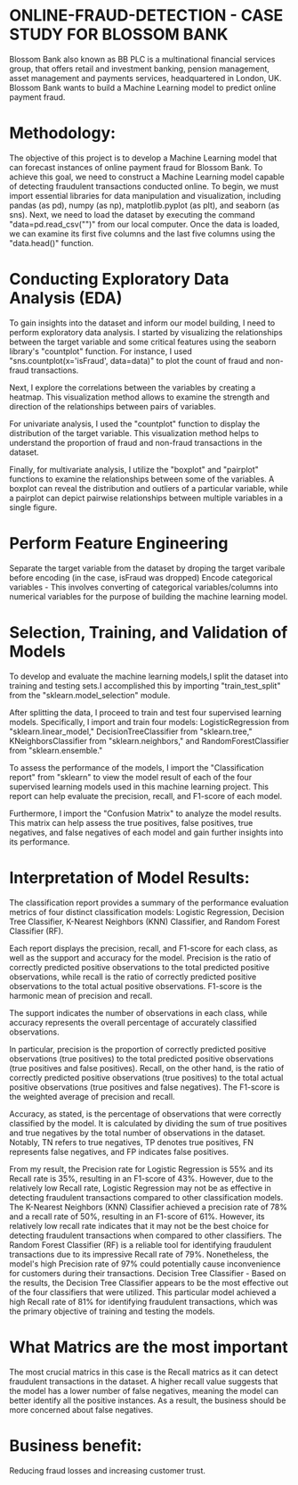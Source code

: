 # ONLINE-FRAUD-DETECTION - CASE STUDY FOR BLOSSOM BANK

Blossom Bank also known as BB PLC is a multinational financial services group, that offers retail and investment banking, pension management, asset management and payments services, headquartered in London, UK. Blossom Bank wants to build a Machine Learning model to predict online payment fraud.

# Methodology:

The objective of this project is to develop a Machine Learning model that can forecast instances of online payment fraud for Blossom Bank. To achieve this goal, we need to construct a Machine Learning model capable of detecting fraudulent transactions conducted online.
To begin, we must import essential libraries for data manipulation and visualization, including pandas (as pd), numpy (as np), matplotlib.pyplot (as plt), and seaborn (as sns). 
Next, we need to load the dataset by executing the command "data=pd.read_csv("")" from our local computer. Once the data is loaded, we can examine its first five columns and the last five columns using the "data.head()" function.

# Conducting Exploratory Data Analysis (EDA)

To gain insights into the dataset and inform our model building, I need to perform exploratory data analysis. I started by visualizing the relationships between the target variable and some critical features using the seaborn library's "countplot" function. For instance, I used "sns.countplot(x='isFraud', data=data)" to plot the count of fraud and non-fraud transactions.

Next, I explore the correlations between the variables by creating a heatmap. This visualization method allows to examine the strength and direction of the relationships between pairs of variables.

For univariate analysis, I used the "countplot" function to display the distribution of the target variable. This visualization method helps to understand the proportion of fraud and non-fraud transactions in the dataset.

Finally, for multivariate analysis, I utilize the "boxplot" and "pairplot" functions to examine the relationships between some of the variables. A boxplot can reveal the distribution and outliers of a particular variable, while a pairplot can depict pairwise relationships between multiple variables in a single figure.

# Perform Feature Engineering

Separate the target variable from the dataset by droping the target varibale before encoding (in the case, isFraud was dropped)
Encode categorical variables - This involves converting of categorical variables/columns into numerical variables for the purpose of building the machine learning model.

# Selection, Training, and Validation of Models

To develop and evaluate the machine learning models,I split the dataset into training and testing sets.I accomplished this by importing "train_test_split" from the "sklearn.model_selection" module.

After splitting the data, I proceed to train and test four supervised learning models. Specifically, I import and train four models: LogisticRegression from "sklearn.linear_model," DecisionTreeClassifier from "sklearn.tree," KNeighborsClassifier from "sklearn.neighbors," and RandomForestClassifier from "sklearn.ensemble."

To assess the performance of the models, I import the "Classification report" from "sklearn" to view the model result of each of the four supervised learning models used in this machine learning project. This report can help evaluate the precision, recall, and F1-score of each model.

Furthermore, I import the "Confusion Matrix" to analyze the model results. This matrix can help assess the true positives, false positives, true negatives, and false negatives of each model and gain further insights into its performance.

# Interpretation of Model Results:

The classification report provides a summary of the performance evaluation metrics of four distinct classification models: Logistic Regression, Decision Tree Classifier, K-Nearest Neighbors (KNN) Classifier, and Random Forest Classifier (RF).

Each report displays the precision, recall, and F1-score for each class, as well as the support and accuracy for the model. Precision is the ratio of correctly predicted positive observations to the total predicted positive observations, while recall is the ratio of correctly predicted positive observations to the total actual positive observations. F1-score is the harmonic mean of precision and recall.

The support indicates the number of observations in each class, while accuracy represents the overall percentage of accurately classified observations.

In particular, precision is the proportion of correctly predicted positive observations (true positives) to the total predicted positive observations (true positives and false positives). Recall, on the other hand, is the ratio of correctly predicted positive observations (true positives) to the total actual positive observations (true positives and false negatives). The F1-score is the weighted average of precision and recall.

Accuracy, as stated, is the percentage of observations that were correctly classified by the model. It is calculated by dividing the sum of true positives and true negatives by the total number of observations in the dataset.
Notably, TN refers to true negatives, TP denotes true positives, FN represents false negatives, and FP indicates false positives.

From my result, the Precision rate for Logistic Regression is 55% and its Recall rate is 35%, resulting in an F1-score of 43%. However, due to the relatively low Recall rate, Logistic Regression may not be as effective in detecting fraudulent transactions compared to other classification models. The K-Nearest Neighbors (KNN) Classifier achieved a precision rate of 78% and a recall rate of 50%, resulting in an F1-score of 61%. However, its relatively low recall rate indicates that it may not be the best choice for detecting fraudulent transactions when compared to other classifiers. The Random Forest Classifier (RF) is a reliable tool for identifying fraudulent transactions due to its impressive Recall rate of 79%. Nonetheless, the model's high Precision rate of 97% could potentially cause inconvenience for customers during their transactions. Decision Tree Classifier - Based on the results, the Decision Tree Classifier appears to be the most effective out of the four classifiers that were utilized. This particular model achieved a high Recall rate of 81% for identifying fraudulent transactions, which was the primary objective of training and testing the models.

# What Matrics are the most important

The most crucial matrics in this case is the Recall matrics as it can detect fraudulent transactions in the dataset. A higher recall value suggests that the model has a lower number of false negatives, meaning the model can better identify all the positive instances. As a result, the business should be more concerned about false negatives.

# Business benefit:
Reducing fraud losses and increasing customer trust.
